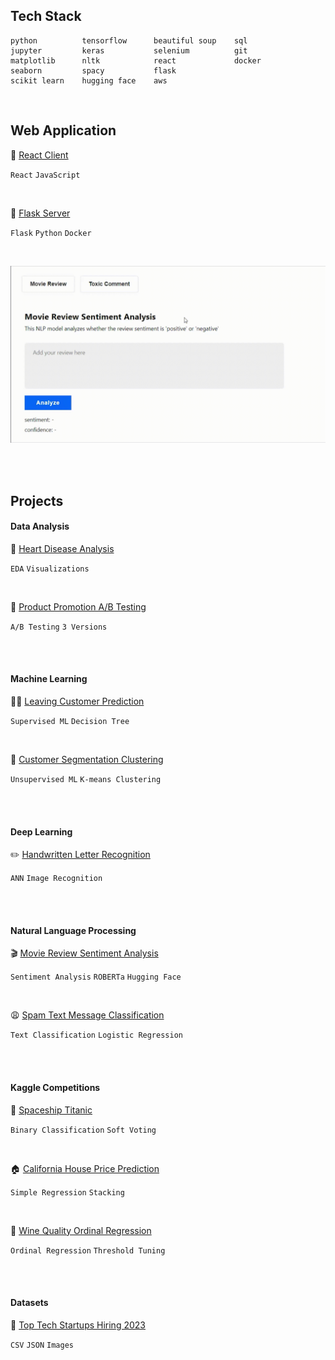 ## Tech Stack

```
python          tensorflow      beautiful soup    sql
jupyter         keras           selenium          git
matplotlib      nltk            react             docker
seaborn         spacy           flask
scikit learn    hugging face    aws
```

<br>

## Web Application

🧰 [React Client](https://github.com/chickooooo/client)

`React` `JavaScript`

<br>

💾 [Flask Server](https://github.com/chickooooo/server)

`Flask` `Python` `Docker`

<br>

![web app](./mr_gif_1.gif)

<br>
<br>

## Projects

#### Data Analysis

💊 [Heart Disease Analysis](https://github.com/chickooooo/heart_disease_analysis)

`EDA` `Visualizations`

<br>

📱 [Product Promotion A/B Testing](https://github.com/chickooooo/promotion_a_b_testing)

`A/B Testing` `3 Versions`

<br>
<br>

#### Machine Learning

🏃‍♂️ [Leaving Customer Prediction](https://github.com/chickooooo/leaving_customer)<br>

`Supervised ML` `Decision Tree`

<br>

🛒 [Customer Segmentation Clustering](https://github.com/chickooooo/customer_segmentation)

`Unsupervised ML` `K-means Clustering`

<br>
<br>

#### Deep Learning

✏️ [Handwritten Letter Recognition](https://github.com/chickooooo/handwritten_letter_recognition)

`ANN` `Image Recognition`

<br>
<br>

#### Natural Language Processing

🎬 [Movie Review Sentiment Analysis](https://github.com/chickooooo/movie_review_sentiment_analysis)

`Sentiment Analysis` `ROBERTa` `Hugging Face`

<br>

😩 [Spam Text Message Classification](https://github.com/chickooooo/spam_message_classification)

`Text Classification` `Logistic Regression`

<br>
<br>

#### Kaggle Competitions

🚀 [Spaceship Titanic](https://github.com/chickooooo/space_titanic_2)

`Binary Classification` `Soft Voting`

<br>

🏠 [California House Price Prediction](https://github.com/chickooooo/california_housing_2)

`Simple Regression` `Stacking`

<br>

🍷 [Wine Quality Ordinal Regression](https://github.com/chickooooo/wine_quality)

`Ordinal Regression` `Threshold Tuning`

<br>
<br>

#### Datasets

🦄 [Top Tech Startups Hiring 2023](https://github.com/chickooooo/top_tech_startups_hiring)

`CSV` `JSON` `Images`
